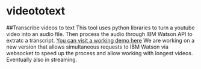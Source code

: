 # videototext
##Transcribe videos to text
This tool uses python libraries to turn a youtube video into an audio file. Then process the audio through IBM Watson API to extratc a transcript.
[You can visit a working demo here](http://107.170.46.214/)
We are working on a new version that allows simultaneous requests to IBM Watson via websocket to speed up the process and allow working with longest videos. Eventually also in streaming.
